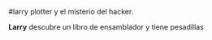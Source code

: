 #larry plotter y el misterio del hacker.

**Larry** descubre un libro de ensamblador y tiene pesadillas
